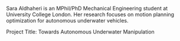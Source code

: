 Sara Aldhaheri is an MPhil/PhD Mechanical Engineering student at University College London. Her research focuses on motion planning optimization for autonomous underwater vehicles.

Project Title: Towards Autonomous Underwater Manipulation